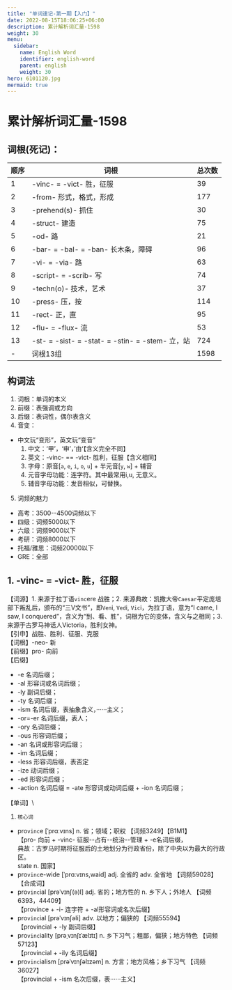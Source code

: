 ```yaml
---
title: "单词速记-第一期【入门】"
date: 2022-08-15T18:06:25+06:00
description: 累计解析词汇量-1598
weight: 30
menu:
  sidebar:
    name: English Word
    identifier: english-word
    parent: english
    weight: 30
hero: 6101120.jpg
mermaid: true
---
```


# 累计解析词汇量-1598

## 词根(死记)：

顺序|词根|总次数|
--|--|--|
1|-vinc- = -vict- 胜，征服|39
2|-from- 形式，格式，形成|177
3|-prehend(s)- 抓住|30|
4|-struct- 建造|75|
5|-od- 路|21|
6|-bar- = -bal- = -ban- 长木条，障碍|96|
7|-vi- = -via- 路|63|
8|-script- = -scrib- 写|74|
9|-techn(o)- 技术，艺术|37|
10|-press- 压，按|114|
11|-rect- 正，直|95|
12|-flu- = -flux- 流|53|
13|-st- = -sist- = -stat- = -stin- = -stem- 立，站|724|
-|词根13组|1598|

## 构词法

1. 词根：单词的本义
2. 前缀：表强调或方向
3. 后缀：表词性，偶尔表含义
4. 音变：
  - 中文玩“变形”，英文玩“变音” 
    1. 中文：‘甲’，‘申’，’由‘【含义完全不同】
    2. 英文：-vinc- == -vict- 胜利，征服【含义相同】
    3. 字母：原音[`a`, `e`, `i`, `o`, `u`] + 半元音[`y`, `w`] + 辅音
    4. 元音字母功能：连字符。其中最常用i,u, 无意义。
    5. 辅音字母功能：发音相似，可替换。
5. 词频的魅力
  - 高考：3500--4500词频以下
  - 四级：词频5000以下
  - 六级：词频9000以下
  - 考研：词频8000以下
  - 托福/雅思：词频20000以下
  - GRE：全部

## 1. -vinc- = -vict- 胜，征服

【词源】1. 来源于拉丁语`vinc`ere 战胜；2. 来源典故：凯撒大帝`Caesar`平定庞培部下叛乱后，颁布的“三V文书”，即`Ven`i, `Ved`i, `Vic`i，为拉丁语，意为“I came, I saw, I conquered”，含义为“到、看、胜”，词根为它的变体，含义与之相同；3. 来源于古罗马神话人Victoria，胜利女神。 \
【引申】战胜、胜利、征服、克服 \
【词根】-neo- 新 \
【前缀】pro- 向前 \
【后缀】
  - -e 名词后缀；
  - -al 形容词或名词后缀；
  - -ly 副词后缀；
  - -ty 名词后缀；
  - -ism 名词后缀，表抽象含义，······主义；
  - -or=-er 名词后缀，表人；
  - -ory 名词后缀；
  - -ous 形容词后缀；
  - -an 名词或形容词后缀；
  - -im 名词后缀；
  - -less 形容词后缀，表否定
  - -ize 动词后缀；
  - -ed 形容词后缀；
  - -action 名词后缀 = -ate 形容词或动词后缀 + -ion 名词后缀；

【单词】\
1. `核心词`
  - pro`vinc`e [ˈprɑːvɪns] n. 省；领域；职权 【词频3249】【B1M1】\
    【pro- 向前 + -vinc- 征服--占有--统治--管理 + -e名词后缀，\
     典故：古罗马时期将征服后的土地划分为行政省份，除了中央以为最大的行政区。\
     state n. 国家】
  - pro`vinc`e-wide [ˈprɑːvɪns,waid] adj. 全省的 adv. 全省地 【词频59028】\
    【合成词】
  - pro`vinc`ial [prəˈvɪnʃ(ə)l] adj. 省的；地方性的 n. 乡下人；外地人 【词频6393，44409】\
    【province + -i- 连字符 + -al形容词或名次后缀】
  - pro`vinc`ial [prəˈvɪnʃəli]  adv. 以地方；偏狭的 【词频55594】\
    【provincial + -ly 副词后缀】
  - pro`vinc`iality [prəˌvɪnʃɪˈælɪtɪ] n. 乡下习气；粗鄙，偏狭；地方特色 【词频57123】\
    【provincial + -ily 名词后缀】
  - pro`vinc`ialism [prəˈvɪnʃəlɪzəm] n. 方言；地方风格；乡下习气 【词频36027】\
    【provincial + -ism 名次后缀，表······主义】
  